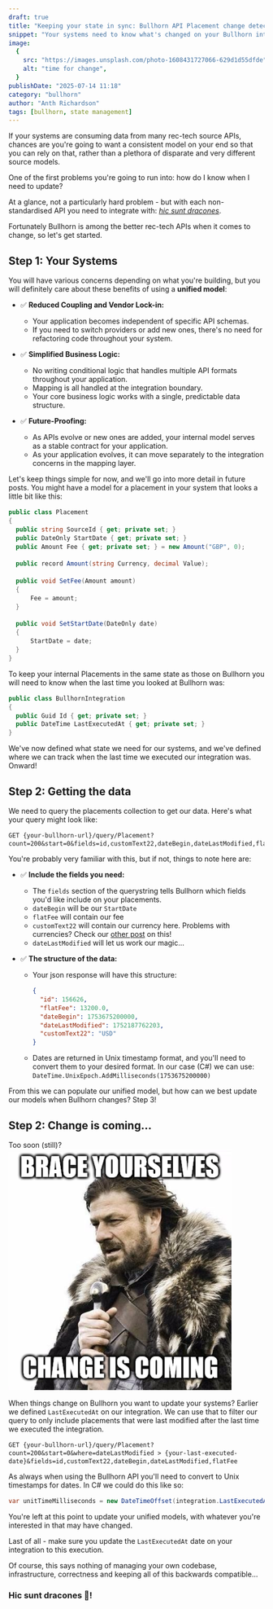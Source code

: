 ```yaml
---
draft: true
title: "Keeping your state in sync: Bullhorn API Placement change detection"
snippet: "Your systems need to know what's changed on your Bullhorn integration. How to go about it?"
image:
  {
    src: "https://images.unsplash.com/photo-1608431727066-629d1d55dfde",
    alt: "time for change",
  }
publishDate: "2025-07-14 11:18"
category: "bullhorn"
author: "Anth Richardson"
tags: [bullhorn, state management]
---
```


If your systems are consuming data from many rec-tech source APIs, chances are you're going to want a consistent model on your
end so that you can rely on that, rather than a plethora of disparate and very different source models.

One of the first problems you're going to run into: how do I know when I need to update?

At a glance, not a particularly hard problem - but with each non-standardised API you need to integrate with: <a href="https://english.stackexchange.com/questions/37086/what-is-the-meaning-of-the-phrase-here-be-dragons" target="_blank">_hic sunt dracones_</a>.

Fortunately Bullhorn is among the better rec-tech APIs when it comes to change, so let's get started.

## Step 1: Your Systems

You will have various concerns depending on what you're building, but you will definitely care about these benefits of using a **unified model**:

- ✅ **Reduced Coupling and Vendor Lock-in:**

  - Your application becomes independent of specific API schemas.
  - If you need to switch providers or add new ones, there's no need for refactoring code throughout your system.

- ✅ **Simplified Business Logic:**

  - No writing conditional logic that handles multiple API formats throughout your application.
  - Mapping is all handled at the integration boundary.
  - Your core business logic works with a single, predictable data structure.

- ✅ **Future-Proofing:**
  - As APIs evolve or new ones are added, your internal model serves as a stable contract for your application.
  - As your application evolves, it can move separately to the integration concerns in the mapping layer.

Let's keep things simple for now, and we'll go into more detail in future posts.
You might have a model for a placement in your system that looks a little bit like this:

```csharp
public class Placement
{
  public string SourceId { get; private set; }
  public DateOnly StartDate { get; private set; }
  public Amount Fee { get; private set; } = new Amount("GBP", 0);

  public record Amount(string Currency, decimal Value);

  public void SetFee(Amount amount)
  {
      Fee = amount;
  }

  public void SetStartDate(DateOnly date)
  {
      StartDate = date;
  }
}
```

To keep your internal Placements in the same state as those on Bullhorn you will need to know when the last time you looked at Bullhorn was:

```csharp
public class BullhornIntegration
{
  public Guid Id { get; private set; }
  public DateTime LastExecutedAt { get; private set; }
}
```

We've now defined what state we need for our systems, and we've defined where we can track when the last time we executed our integration was. Onward!

## Step 2: Getting the data

We need to query the placements collection to get our data. Here's what your query might look like:

```
GET {your-bullhorn-url}/query/Placement?count=200&start=0&fields=id,customText22,dateBegin,dateLastModified,flatFee
```

You're probably very familiar with this, but if not, things to note here are:

- ✅ **Include the fields you need:**

  - The `fields` section of the querystring tells Bullhorn which fields you'd like include on your placements.
  - `dateBegin` will be our `StartDate`
  - `flatFee` will contain our fee
  - `customText22` will contain our currency here. Problems with currencies? Check our <a href="/posts/bullhorn-currencies">other post</a> on this!
  - `dateLastModified` will let us work our magic...

- ✅ **The structure of the data:**
  - Your json response will have this structure:
    ```json
    {
      "id": 156626,
      "flatFee": 13200.0,
      "dateBegin": 1753675200000,
      "dateLastModified": 1752187762203,
      "customText22": "USD"
    }
    ```
  - Dates are returned in Unix timestamp format, and you'll need to convert them to your desired format. In our case (C#) we can use: `DateTime.UnixEpoch.AddMilliseconds(1753675200000)`

From this we can populate our unified model, but how can we best update our models when Bullhorn changes? Step 3!

## Step 2: Change is coming...

Too soon (still)?
![alt text](change-is-coming.png)

When things change on Bullhorn you want to update your systems? Earlier we defined `LastExecutedAt` on our integration. We can use that to filter our query to only include placements that were last modified after the last time we executed the integration.

```http
GET {your-bullhorn-url}/query/Placement?count=200&start=0&where=dateLastModified > {your-last-executed-date}&fields=id,customText22,dateBegin,dateLastModified,flatFee
```

As always when using the Bullhorn API you'll need to convert to Unix timestamps for dates. In C# we could do this like so:

```csharp
var unitTimeMilliseconds = new DateTimeOffset(integration.LastExecutedAt).ToUnixTimeMilliseconds();
```

You're left at this point to update your unified models, with whatever you're interested in that may have changed.

Last of all - make sure you update the `LastExecutedAt` date on your integration to this execution.

Of course, this says nothing of managing your own codebase, infrastructure, correctness and keeping all of this backwards compatible...

### Hic sunt dracones 🐉!
